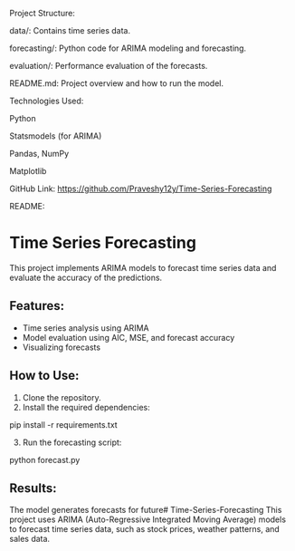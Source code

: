 Project Structure:

data/: Contains time series data.

forecasting/: Python code for ARIMA modeling and forecasting.

evaluation/: Performance evaluation of the forecasts.

README.md: Project overview and how to run the model.


Technologies Used:

Python

Statsmodels (for ARIMA)

Pandas, NumPy

Matplotlib


GitHub Link: https://github.com/Praveshy12y/Time-Series-Forecasting

README:

# Time Series Forecasting

This project implements ARIMA models to forecast time series data and evaluate the accuracy of the predictions.

## Features:
- Time series analysis using ARIMA
- Model evaluation using AIC, MSE, and forecast accuracy
- Visualizing forecasts

## How to Use:
1. Clone the repository.
2. Install the required dependencies:

pip install -r requirements.txt

3. Run the forecasting script:

python forecast.py

## Results:
The model generates forecasts for future# Time-Series-Forecasting
This project uses ARIMA (Auto-Regressive Integrated Moving Average) models to forecast time series data, such as stock prices, weather patterns, and sales data.
